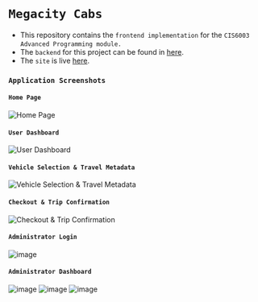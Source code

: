 # `Megacity Cabs`

- This repository contains the `frontend implementation` for the `CIS6003` `Advanced Programming module.`  
-  The `backend` for this project can be found in [here](https://github.com/DamianRavinduPeiris/mega-city-cabs-backend).
-  The `site` is live [here](https://mega-city-cabs-frontend.onrender.com).

### `Application Screenshots`

#### `Home Page` 
![Home Page](https://github.com/user-attachments/assets/9ee4c1df-8365-4f07-b18e-e40b40d11581)

#### `User Dashboard`
![User Dashboard](https://github.com/user-attachments/assets/2a8b414f-4ab3-4ff4-afc6-b9bcee2b8054)

#### `Vehicle Selection & Travel Metadata`  
![Vehicle Selection & Travel Metadata](https://github.com/user-attachments/assets/caadab48-1d79-459c-9bcc-ee136a717edc)

#### `Checkout & Trip Confirmation` 
![Checkout & Trip Confirmation](https://github.com/user-attachments/assets/032e975c-5f80-4c63-b15b-bc91a8c36192)

#### `Administrator Login`
![image](https://github.com/user-attachments/assets/c68da612-03fa-4d3d-96ac-32ac6e1a5f3e)

#### `Administrator Dashboard`
![image](https://github.com/user-attachments/assets/0a99a481-ef04-4ac6-9f93-483d1f7241f2)
![image](https://github.com/user-attachments/assets/1ebdafc5-c969-43aa-a012-788c44056605)
![image](https://github.com/user-attachments/assets/53e01b36-c436-4019-8bd3-3b1aff5512e9)



